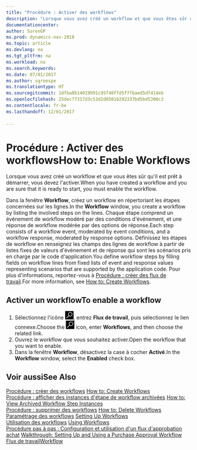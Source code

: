 ```yaml
---
title: "Procédure : Activer des workflows"
description: "Lorsque vous avez créé un workflow et que vous êtes sûr qu'il est prêt à démarrer, vous devez l'activer."
documentationcenter: 
author: SorenGP
ms.prod: dynamics-nav-2018
ms.topic: article
ms.devlang: na
ms.tgt_pltfrm: na
ms.workload: na
ms.search.keywords: 
ms.date: 07/01/2017
ms.author: sgroespe
ms.translationtype: HT
ms.sourcegitcommit: 1dfba8b14019991c95f40ffd5f7fbaed5df414eb
ms.openlocfilehash: 25dec77317d3c53d2d85016292337bd5bd5300c3
ms.contentlocale: fr-be
ms.lasthandoff: 12/01/2017

---
```

# <a name="how-to-enable-workflows"></a><span data-ttu-id="ed13e-103">Procédure : Activer des workflows</span><span class="sxs-lookup"><span data-stu-id="ed13e-103">How to: Enable Workflows</span></span>
<span data-ttu-id="ed13e-104">Lorsque vous avez créé un workflow et que vous êtes sûr qu'il est prêt à démarrer, vous devez l'activer.</span><span class="sxs-lookup"><span data-stu-id="ed13e-104">When you have created a workflow and you are sure that it is ready to start, you must enable the workflow.</span></span>  

 <span data-ttu-id="ed13e-105">Dans la fenêtre **Workflow**, créez un workflow en répertoriant les étapes concernées sur les lignes.</span><span class="sxs-lookup"><span data-stu-id="ed13e-105">In the **Workflow** window, you create a workflow by listing the involved steps on the lines.</span></span> <span data-ttu-id="ed13e-106">Chaque étape comprend un événement de workflow modéré par des conditions d'événement, et une réponse de workflow modérée par des options de réponse.</span><span class="sxs-lookup"><span data-stu-id="ed13e-106">Each step consists of a workflow event, moderated by event conditions, and a workflow response, moderated by response options.</span></span> <span data-ttu-id="ed13e-107">Définissez les étapes de workflow en renseignez les champs des lignes de workflow à partir de listes fixes de valeurs d'événement et de réponse qui sont les scénarios pris en charge par le code d'application.</span><span class="sxs-lookup"><span data-stu-id="ed13e-107">You define workflow steps by filling fields on workflow lines from fixed lists of event and response values representing scenarios that are supported by the application code.</span></span> <span data-ttu-id="ed13e-108">Pour plus d'informations, reportez\-vous à [Procédure : créer des flux de travail](across-how-to-create-workflows.md).</span><span class="sxs-lookup"><span data-stu-id="ed13e-108">For more information, see [How to: Create Workflows](across-how-to-create-workflows.md).</span></span>  

## <a name="to-enable-a-workflow"></a><span data-ttu-id="ed13e-109">Activer un workflow</span><span class="sxs-lookup"><span data-stu-id="ed13e-109">To enable a workflow</span></span>  
1.  <span data-ttu-id="ed13e-110">Sélectionnez l'icône ![Page ou état pour la recherche](media/ui-search/search_small.png "Page ou état pour la recherche"), entrez **Flux de travail**, puis sélectionnez le lien connexe.</span><span class="sxs-lookup"><span data-stu-id="ed13e-110">Choose the ![Search for Page or Report](media/ui-search/search_small.png "Search for Page or Report icon") icon, enter **Workflows**, and then choose the related link.</span></span>  
2.  <span data-ttu-id="ed13e-111">Ouvrez le workflow que vous souhaitez activer.</span><span class="sxs-lookup"><span data-stu-id="ed13e-111">Open the workflow that you want to enable.</span></span>  
3.  <span data-ttu-id="ed13e-112">Dans la fenêtre **Workflow**, désactivez la case à cocher **Activé**.</span><span class="sxs-lookup"><span data-stu-id="ed13e-112">In the **Workflow** window, select the **Enabled** check box.</span></span>  

## <a name="see-also"></a><span data-ttu-id="ed13e-113">Voir aussi</span><span class="sxs-lookup"><span data-stu-id="ed13e-113">See Also</span></span>  
 <span data-ttu-id="ed13e-114">[Procédure : créer des workflows](across-how-to-create-workflows.md) </span><span class="sxs-lookup"><span data-stu-id="ed13e-114">[How to: Create Workflows](across-how-to-create-workflows.md) </span></span>  
 <span data-ttu-id="ed13e-115">[Procédure : afficher des instances d'étape de workflow archivées](across-how-to-view-archived-workflow-step-instances.md) </span><span class="sxs-lookup"><span data-stu-id="ed13e-115">[How to: View Archived Workflow Step Instances](across-how-to-view-archived-workflow-step-instances.md) </span></span>  
 <span data-ttu-id="ed13e-116">[Procédure : supprimer des workflows](across-how-to-delete-workflows.md) </span><span class="sxs-lookup"><span data-stu-id="ed13e-116">[How to: Delete Workflows](across-how-to-delete-workflows.md) </span></span>  
 <span data-ttu-id="ed13e-117">[Paramétrage des workflows](across-set-up-workflows.md) </span><span class="sxs-lookup"><span data-stu-id="ed13e-117">[Setting Up Workflows](across-set-up-workflows.md) </span></span>  
 <span data-ttu-id="ed13e-118">[Utilisation des workflows](across-use-workflows.md) </span><span class="sxs-lookup"><span data-stu-id="ed13e-118">[Using Workflows](across-use-workflows.md) </span></span>  
 <span data-ttu-id="ed13e-119">[Procédure pas à pas : Configuration et utilisation d'un flux d'approbation achat](walkthrough-setting-up-and-using-a-purchase-approval-workflow.md) </span><span class="sxs-lookup"><span data-stu-id="ed13e-119">[Walkthrough: Setting Up and Using a Purchase Approval Workflow](walkthrough-setting-up-and-using-a-purchase-approval-workflow.md) </span></span>  
 [<span data-ttu-id="ed13e-120">Flux de travail</span><span class="sxs-lookup"><span data-stu-id="ed13e-120">Workflow</span></span>](across-workflow.md)   

